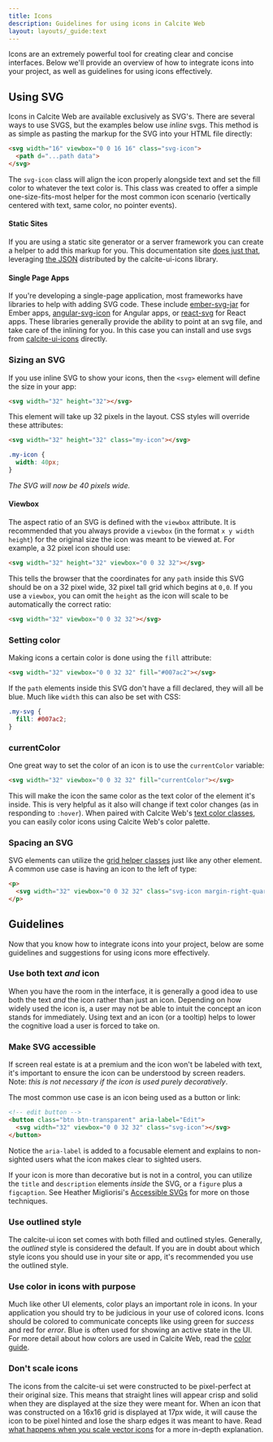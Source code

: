 ```yaml
---
title: Icons
description: Guidelines for using icons in Calcite Web
layout: layouts/_guide:text
---
```


Icons are an extremely powerful tool for creating clear and concise interfaces. Below we'll provide an overview of how to integrate icons into your project, as well as guidelines for using icons effectively.

## Using SVG

Icons in Calcite Web are available exclusively as SVG's. There are several ways to use SVGS, but the examples below use _inline_ svgs. This method is as simple as pasting the markup for the SVG into your HTML file directly:

```html
<svg width="16" viewbox="0 0 16 16" class="svg-icon">
  <path d="...path data">
</svg>
```

The `svg-icon` class will align the icon properly alongside text and set the fill color to whatever the text color is. This class was created to offer a simple one-size-fits-most helper for the most common icon scenario (vertically centered with text, same color, no pointer events).

#### Static Sites

If you are using a static site generator or a server framework you can create a helper to add this markup for you. This documentation site [does just that](https://github.com/Esri/calcite-web/blob/master/docs/acetate.config.js#L50), leveraging [the JSON](https://github.com/Esri/calcite-ui-icons/blob/master/docs/icons.json) distributed by the calcite-ui-icons library.

#### Single Page Apps

If you're developing a single-page application, most frameworks have libraries to help with adding SVG code. These include [ember-svg-jar](https://www.npmjs.com/package/ember-svg-jar) for Ember apps, [angular-svg-icon](https://www.npmjs.com/package/angular-svg-icon) for Angular apps, or [react-svg](https://www.npmjs.com/package/react-svg) for React apps. These libraries generally provide the ability to point at an svg file, and take care of the inlining for you. In this case you can install and use svgs from [calcite-ui-icons](https://github.com/esri/calcite-ui-icons/) directly.

### Sizing an SVG

If you use inline SVG to show your icons, then the `<svg>` element will define the size in your app:

```html
<svg width="32" height="32"></svg>
```

This element will take up 32 pixels in the layout. CSS styles will override these attributes:


```html
<svg width="32" height="32" class="my-icon"></svg>
```

```css
.my-icon {
  width: 40px;
}
```

_The SVG will now be 40 pixels wide._

#### Viewbox

The aspect ratio of an SVG is defined with the `viewbox` attribute. It is recommended that you always provide a `viewbox` (in the format `x y width height`) for the original size the icon was meant to be viewed at. For example, a 32 pixel icon should use:

```html
<svg width="32" height="32" viewbox="0 0 32 32"></svg>
```

This tells the browser that the coordinates for any `path` inside this SVG should be on a 32 pixel wide, 32 pixel tall grid which begins at `0,0`. If you use a `viewbox`, you can omit the `height` as the icon will scale to be automatically the correct ratio:

```html
<svg width="32" viewbox="0 0 32 32"></svg>
```

### Setting color

Making icons a certain color is done using the `fill` attribute:

```html
<svg width="32" viewbox="0 0 32 32" fill="#007ac2"></svg>
```

If the `path` elements inside this SVG don't have a fill declared, they will all be blue. Much like `width` this can also be set with CSS:

```css
.my-svg {
  fill: #007ac2;
}
```

### currentColor

One great way to set the color of an icon is to use the `currentColor` variable:

```html
<svg width="32" viewbox="0 0 32 32" fill="currentColor"></svg>
```

This will make the icon the same color as the text color of the element it's inside. This is very helpful as it also will change if text color changes (as in responding to `:hover`). When paired with Calcite Web's [text color classes]({{relativePath/documentation/type/#text-color}}), you can easily color icons using Calcite Web's color palette.

### Spacing an SVG

SVG elements can utilize the [grid helper classes]({{relativePath}}documentation/grid/#grid-helpers) just like any other element. A common use case is having an icon to the left of type:

```html
<p>
  <svg width="32" viewbox="0 0 32 32" class="svg-icon margin-right-quarter"></svg> Text
</p>
```

## Guidelines

Now that you know how to integrate icons into your project, below are some guidelines and suggestions for using icons more effectively.

### Use both text _and_ icon

When you have the room in the interface, it is generally a good idea to use both the text _and_ the icon rather than just an icon. Depending on how widely used the icon is, a user may not be able to intuit the concept an icon stands for immediately. Using text and an icon (or a tooltip) helps to lower the cognitive load a user is forced to take on.

### Make SVG accessible

If screen real estate is at a premium and the icon won't be labeled with text, it's important to ensure the icon can be understood by screen readers. Note: _this is not necessary if the icon is used purely decoratively_.

The most common use case is an icon being used as a button or link:

```html
<!-- edit button -->
<button class="btn btn-transparent" aria-label="Edit">
  <svg width="32" viewbox="0 0 32 32" class="svg-icon"></svg>
</button>
```

Notice the `aria-label` is added to a focusable element and explains to non-sighted users what the icon makes clear to sighted users.

If your icon is more than decorative but is not in a control, you can utilize the `title` and `description` elements _inside_ the SVG, or a `figure` plus a `figcaption`. See Heather Migliorisi's [Accessible SVGs](https://css-tricks.com/accessible-svgs/#article-header-id-6) for more on those techniques.

### Use outlined style

The calcite-ui icon set comes with both filled and outlined styles. Generally, the _outlined_ style is considered the default. If you are in doubt about which style icons you should use in your site or app, it's recommended you use the outlined style.

### Use color in icons with purpose

Much like other UI elements, color plays an important role in icons. In your application you should try to be judicious in your use of colored icons. Icons should be colored to communicate concepts like using green for _success_ and red for _error_. Blue is often used for showing an active state in the UI. For more detail about how colors are used in Calcite Web, read the [color guide](../color/).

### Don't scale icons

The icons from the calcite-ui set were constructed to be pixel-perfect at their original size. This means that straight lines will appear crisp and solid when they are displayed at the size they were meant for. When an icon that was constructed on a 16x16 grid is displayed at 17px wide, it will cause the icon to be pixel hinted and lose the sharp edges it was meant to have. Read [what happens when you scale vector icons](https://github.com/Esri/calcite-ui-icons/wiki/What-Happens-When-You-Scale-Vector-Based-Icons) for a more in-depth explanation.
